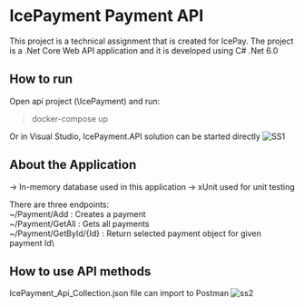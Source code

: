 # IcePayment Payment API
This project is a technical assignment that is created for IcePay. The project is a .Net Core Web API application and it is developed using C# .Net 6.0

## How to run
Open api project (\IcePayment) and run: 

> docker-compose up 

Or in Visual Studio, IcePayment.API solution can be started directly
![SS1](https://user-images.githubusercontent.com/9204813/148570589-92263ad9-60b3-402f-8e34-347c7a31fe62.JPG)

## About the Application
-> In-memory database used in this application
-> xUnit used for unit testing

There are three endpoints:\
~/Payment/Add : Creates a payment\
~/Payment/GetAll : Gets all payments\
~/Payment/GetById/{Id} : Return selected payment object for given payment Id\

## How to use API methods
IcePayment_Api_Collection.json file can import to Postman
![ss2](https://user-images.githubusercontent.com/9204813/148570817-c3f8fd75-f782-4edc-8732-50e535028c8f.JPG)
   
